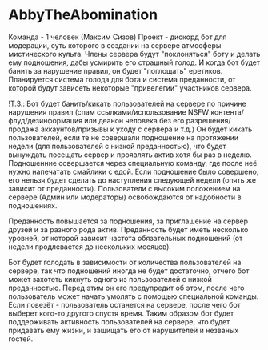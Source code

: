# AbbyTheAbomination
Команда - 1 человек (Максим Сизов)
Проект - дискорд бот для модерации, суть которого в создании на сервере атмосферы мистического культа. Члены сервера будут "поклоняться" боту и делать ему подношения, дабы усмирить его страшный голод.
И когда бот будет банить за нарушение правил, он будет "поглощать" еретиков. Планируется система голода для бота и система преданности, от которой будут зависеть некоторые "привелегии" участников сервера.


!Т.З.:
Бот будет банить/кикать пользователей на сервере по причине нарушения правил (спам ссылками/использование NSFW контента/флуд/дезинформация или деанон человека без его разрешения/продажа аккаунтов/призывы к уходу с сервера и т.д.)
Он будет кикать пользователей, если те не совершали подношение на протяжении недели (для пользователей с низкой преданностью), что будет вынуждать посещать сервер и проявлять актив хотя бы раз в неделю.
Подношенние совершается через специальную команду, где после неё нужно напечатать смайлики с едой. Если подношение было совершено, его нельзя будет сделать до наступления следующей недели (опять же зависит от преданности).
Пользователи с высоким положением на сервере (Админ или модераторы) освобождаются от надобности в подношениях.

Преданность повышается за подношения, за приглашение на сервер друзей и за разного рода актив. Преданность будет иметь несколько уровней, от которой зависит частота обязательных подношений (от недели продлевается до нескольких месяцев).

Бот будет голодать в зависимости от количества пользователей на сервере, так что подношений иногда не будет достаточно, отчего бот может захотеть кикнуть одного из пользователей с низкой преданностью.
Перед этим он его предупредит об этом, после чего пользователь может начать умолять с помощью специальной команды. Если повезёт - пользователь останется на сервере, после чего бот выберет кого-то другого спустя время.
Таким образом бот будет поддерживать активность пользователей на сервере, что будет придавать ему жизни, и защищать его от нарушителей и незваных гостей.
